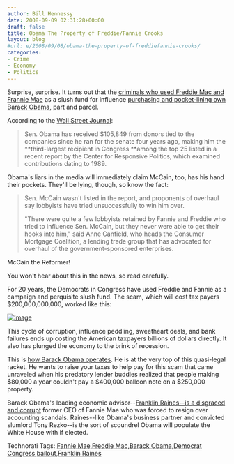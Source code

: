 ```yaml
---
author: Bill Hennessy
date: 2008-09-09 02:31:28+00:00
draft: false
title: Obama The Property of Freddie/Fannie Crooks
layout: blog
#url: e/2008/09/08/obama-the-property-of-freddiefannie-crooks/
categories:
- Crime
- Economy
- Politics
---
```


Surprise, surprise. It turns out that the [criminals who used Freddie Mac and Frannie Mae](https://michellemalkin.com/2008/09/08/here-it-is-the-mother-of-all-government-bailouts/) as a slush fund for influence [purchasing and pocket-lining own Barack Obama](https://www.politicalposts.com/news/index.asp?id=354431), part and parcel.

 

According to the [Wall Street Journal](https://online.wsj.com/article/SB122083279354208543.html?mod=googlenews_wsj):

 

>   
> 
> Sen. Obama has received $105,849 from donors tied to the companies since he ran for the senate four years ago, making him the **third-largest recipient in Congress **among the top 25 listed in a recent report by the Center for Responsive Politics, which examined contributions dating to 1989.
> 
> 

 

Obama's liars in the media will immediately claim McCain, too, has his hand their pockets. They'll be lying, though, so know the fact:

 

>   
> 
> Sen. McCain wasn't listed in the report, and proponents of overhaul say lobbyists have tried unsuccessfully to win him over.
> 
>    
> 
> "There were quite a few lobbyists retained by Fannie and Freddie who tried to influence Sen. McCain, but they never were able to get their hooks into him," said Anne Canfield, who heads the Consumer Mortgage Coalition, a lending trade group that has advocated for overhaul of the government-sponsored enterprises.
> 
> 

 

McCain the Reformer!

 

You won't hear about this in the news, so read carefully.

 

For 20 years, the Democrats in Congress have used Freddie and Fannie as a campaign and perquisite slush fund. The scam, which will cost tax payers $200,000,000,000, worked like this:

 

[![image](https://hennessysview.com/wp-content/uploads/2008/09/image7-thumb.png)
](https://hennessysview.com/wp-content/uploads/2008/09/image7.png)

 

This cycle of corruption, influence peddling, sweetheart deals, and bank failures ends up costing the American taxpayers billions of dollars directly. It also has plunged the economy to the brink of recession.

 

This is [how Barack Obama operates](https://www.digitaljournal.com/article/256006). He is at the very top of this quasi-legal racket. He wants to raise your taxes to help pay for this scam that came unraveled when his predatory lender buddies realized that people making $80,000 a year couldn't pay a $400,000 balloon note on a $250,000 property.

 

Barack Obama's leading economic advisor--[Franklin Raines--is a disgraced and corrupt](https://article.nationalreview.com/?q=NjFlMjNkMjRlNDUwNGQwMWIyMGEwNmE3MWVhYzgyMjg=) former CEO of Fannie Mae who was forced to resign over accounting scandals. Raines--like Obama's business partner and convicted slumlord Tony Rezko--is the sort of scoundrel Obama will populate the White House with if elected.

 

Technorati Tags: [Fannie Mae](https://technorati.com/tags/Fannie%20Mae),[Freddie Mac](https://technorati.com/tags/Freddie%20Mac),[Barack Obama](https://technorati.com/tags/Barack%20Obama),[Democrat Congress](https://technorati.com/tags/Democrat%20Congress),[bailout](https://technorati.com/tags/bailout),[Franklin Raines](https://technorati.com/tags/Franklin%20Raines)
